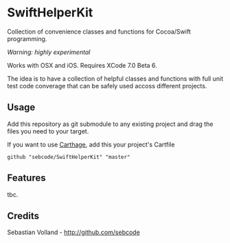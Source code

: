 # SwiftHelperKit

Collection of convenience classes and functions for Cocoa/Swift programming.

*Warning: highly experimental*

Works with OSX and iOS. Requires XCode 7.0 Beta 6.

The idea is to have a collection of helpful classes and functions with full unit test code converage that can be safely used accoss different projects.

## Usage

Add this repository as git submodule to any existing project and drag the files you need to your target.

If you want to use [Carthage](https://github.com/Carthage/Carthage), add this your project's Cartfile

`github "sebcode/SwiftHelperKit" "master"`

## Features

tbc.

## Credits

Sebastian Volland - http://github.com/sebcode
